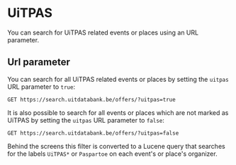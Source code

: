# UiTPAS

You can search for UiTPAS related events or places using an URL parameter.

## Url parameter

You can search for all UiTPAS related events or places by setting the `uitpas` URL parameter to `true`:

```
GET https://search.uitdatabank.be/offers/?uitpas=true
```

It is also possible to search for all events or places which are not marked as UiTPAS by setting the `uitpas` URL parameter to `false`:

```
GET https://search.uitdatabank.be/offers/?uitpas=false
```

Behind the screens this filter is converted to a Lucene query that searches for the labels `UiTPAS*` or `Paspartoe` on each event's or place's organizer.

